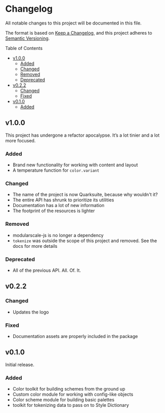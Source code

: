 # Changelog

All notable changes to this project will be documented in this file.

The format is based on [Keep a Changelog](https://keepachangelog.com/en/1.0.0/), and this project adheres to [Semantic Versioning](https://semver.org/spec/v2.0.0.html).

<!-- START doctoc generated TOC please keep comment here to allow auto update -->
<!-- DON'T EDIT THIS SECTION, INSTEAD RE-RUN doctoc TO UPDATE -->
Table of Contents

- [v1.0.0](#v100)
    - [Added](#added)
    - [Changed](#changed)
    - [Removed](#removed)
    - [Deprecated](#deprecated)
- [v0.2.2](#v022)
    - [Changed](#changed-1)
    - [Fixed](#fixed)
- [v0.1.0](#v010)
    - [Added](#added-1)

<!-- END doctoc generated TOC please keep comment here to allow auto update -->

## v1.0.0

This project has undergone a refactor apocalypse. It’s a lot tinier and a lot more focused.

### Added

+ Brand new functionality for working with content and layout
+ A temperature function for `color.variant`

### Changed

+ The name of the project is now Quarksuite, because why wouldn't it?
+ The entire API has shrunk to prioritize its utilities
+ Documentation has a lot of new information
+ The footprint of the resources is lighter



### Removed

+ modularscale-js is no longer a dependency
+ `tokenize` was outside the scope of this project and removed. See the docs for more details 

### Deprecated

+ All of the previous API. All. Of. It.

## v0.2.2

### Changed

+ Updates the logo

### Fixed

+ Documentation assets are properly included in the package

## v0.1.0

Initial release.

### Added

+ Color toolkit for building schemes from the ground up
+ Custom color module for working with config-like objects
+ Color scheme module for building basic palettes
+ toolkit for tokenizing data to pass on to Style Dictionary
